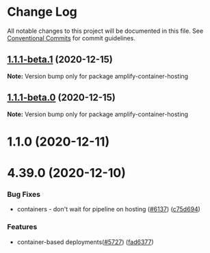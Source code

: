 # Change Log

All notable changes to this project will be documented in this file.
See [Conventional Commits](https://conventionalcommits.org) for commit guidelines.

## [1.1.1-beta.1](https://github.com/aws-amplify/amplify-cli/compare/amplify-container-hosting@1.1.0...amplify-container-hosting@1.1.1-beta.1) (2020-12-15)

**Note:** Version bump only for package amplify-container-hosting





## [1.1.1-beta.0](https://github.com/aws-amplify/amplify-cli/compare/amplify-container-hosting@1.1.0...amplify-container-hosting@1.1.1-beta.0) (2020-12-15)

**Note:** Version bump only for package amplify-container-hosting





# 1.1.0 (2020-12-11)



# 4.39.0 (2020-12-10)


### Bug Fixes

* containers - don't wait for pipeline on hosting ([#6137](https://github.com/aws-amplify/amplify-cli/issues/6137)) ([c75d694](https://github.com/aws-amplify/amplify-cli/commit/c75d69436104cb974684b0ed48c743294f70d556))


### Features

* container-based deployments([#5727](https://github.com/aws-amplify/amplify-cli/issues/5727)) ([fad6377](https://github.com/aws-amplify/amplify-cli/commit/fad6377bd384862ca4429cb1a83eee90efd62b58))

